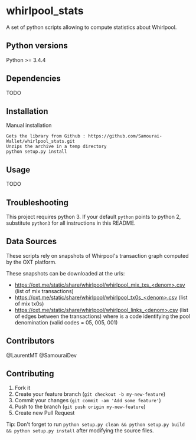 # whirlpool_stats

A set of python scripts allowing to compute statistics about Whirlpool.


## Python versions

Python >= 3.4.4


## Dependencies

TODO


## Installation

Manual installation
```
Gets the library from Github : https://github.com/Samourai-Wallet/whirlpool_stats.git
Unzips the archive in a temp directory
python setup.py install
```


## Usage

TODO


## Troubleshooting

This project requires python 3. If your default `python` points to python 2, substitute `python3` for all instructions in this README.


## Data Sources

These scripts rely on snapshots of Whirpool's transaction graph computed by the OXT platform.

These snapshots can be downloaded at the urls:
- https://oxt.me/static/share/whirlpool/whirlpool_mix_txs_<denom>.csv (list of mix transactions)
- https://oxt.me/static/share/whirlpool/whirlpool_tx0s_<denom>.csv (list of mix tx0s)
- https://oxt.me/static/share/whirlpool/whirlpool_links_<denom>.csv (list of edges between the transactions)
where <denom> is a code identifying the pool denomination (valid codes = 05, 005, 001)


## Contributors
@LaurentMT 
@SamouraiDev


## Contributing

1. Fork it
2. Create your feature branch (`git checkout -b my-new-feature`)
3. Commit your changes (`git commit -am 'Add some feature'`)
4. Push to the branch (`git push origin my-new-feature`)
5. Create new Pull Request

Tip: Don't forget to run `python setup.py clean && python setup.py build && python setup.py install` after modifying the source files.
